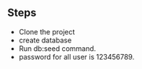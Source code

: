 

## Steps

- Clone the project 
- create database
- Run db:seed command.
- password for all user is 123456789.
